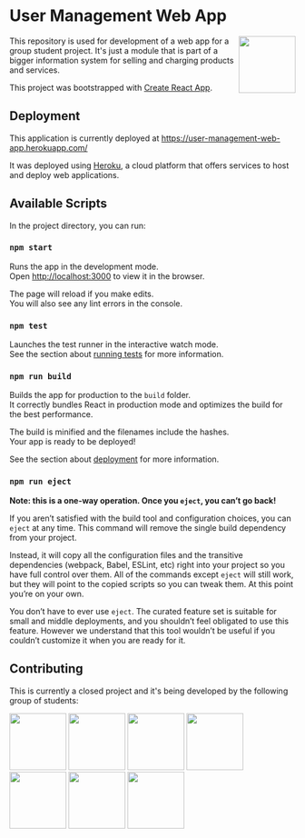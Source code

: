 User Management Web App
============
<img align="right" width="100" height="100" src="https://raw.githubusercontent.com/fpoljcic/user-management-web-app/master/public/logo.png">

This repository is used for development of a web app for a group student project. It's just a module that is part of a bigger information system for selling and charging products and services.

This project was bootstrapped with [Create React App](https://github.com/facebook/create-react-app).

## Deployment

This application is currently deployed at https://user-management-web-app.herokuapp.com/

It was deployed using [Heroku](https://www.heroku.com/), a cloud platform that offers services to host and deploy web applications. 

## Available Scripts

In the project directory, you can run:

### `npm start`

Runs the app in the development mode.<br />
Open [http://localhost:3000](http://localhost:3000) to view it in the browser.

The page will reload if you make edits.<br />
You will also see any lint errors in the console.

### `npm test`

Launches the test runner in the interactive watch mode.<br />
See the section about [running tests](https://facebook.github.io/create-react-app/docs/running-tests) for more information.

### `npm run build`

Builds the app for production to the `build` folder.<br />
It correctly bundles React in production mode and optimizes the build for the best performance.

The build is minified and the filenames include the hashes.<br />
Your app is ready to be deployed!

See the section about [deployment](https://facebook.github.io/create-react-app/docs/deployment) for more information.

### `npm run eject`

**Note: this is a one-way operation. Once you `eject`, you can’t go back!**

If you aren’t satisfied with the build tool and configuration choices, you can `eject` at any time. This command will remove the single build dependency from your project.

Instead, it will copy all the configuration files and the transitive dependencies (webpack, Babel, ESLint, etc) right into your project so you have full control over them. All of the commands except `eject` will still work, but they will point to the copied scripts so you can tweak them. At this point you’re on your own.

You don’t have to ever use `eject`. The curated feature set is suitable for small and middle deployments, and you shouldn’t feel obligated to use this feature. However we understand that this tool wouldn’t be useful if you couldn’t customize it when you are ready for it.

## Contributing

This is currently a closed project and it's being developed by the following group of students:

<a href="https://github.com/adnaspahic" target="_blank"><img width="100px" height="100px" src="https://github.com/adnaspahic.png"></a>
<a href="https://github.com/ahrustic" target="_blank"><img width="100px" height="100px" src="https://github.com/ahrustic.png"></a>
<a href="https://github.com/anocajevic1" target="_blank"><img width="100px" height="100px" src="https://github.com/anocajevic1.png"></a>
<a href="https://github.com/fpoljcic" target="_blank"><img width="100px" height="100px" src="https://github.com/fpoljcic.png"></a>
<a href="https://github.com/lkafedzic1" target="_blank"><img width="100px" height="100px" src="https://github.com/lkafedzic1.png"></a>
<a href="https://github.com/mpaldum1" target="_blank"><img width="100px" height="100px" src="https://github.com/mpaldum1.png"></a>
<a href="https://github.com/nadjasokolovic" target="_blank"><img width="100px" height="100px" src="https://github.com/nadjasokolovic.png"></a>
